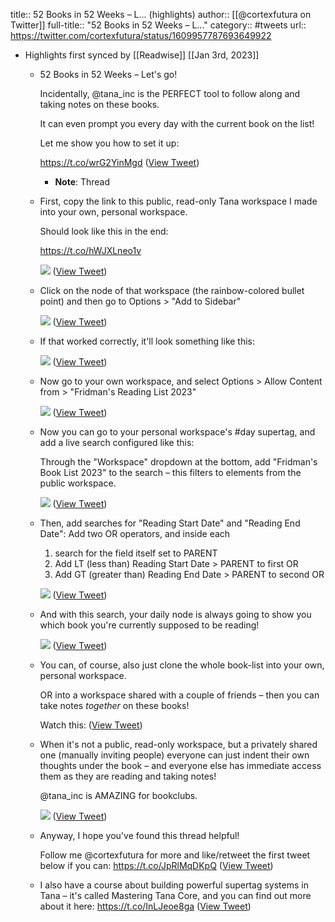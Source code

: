title:: 52 Books in 52 Weeks – L... (highlights)
author:: [[@cortexfutura on Twitter]]
full-title:: "52 Books in 52 Weeks – L..."
category:: #tweets
url:: https://twitter.com/cortexfutura/status/1609957787693649922

- Highlights first synced by [[Readwise]] [[Jan 3rd, 2023]]
	- 52 Books in 52 Weeks – Let's go!
	  
	  Incidentally, @tana_inc is the PERFECT tool to follow along and taking notes on these books.
	  
	  It can even prompt you every day with the current book on the list!
	  
	  Let me show you how to set it up:
	  
	  https://t.co/wrG2YinMgd ([View Tweet](https://twitter.com/cortexfutura/status/1609957787693649922))
		- **Note**: Thread
	- First, copy the link to this public, read-only Tana workspace I made into your own, personal workspace.
	  
	  Should look like this in the end:
	  
	  https://t.co/hWJXLneo1v 
	  
	  ![](https://pbs.twimg.com/media/Fle4FGIakAIIvh4.jpg) ([View Tweet](https://twitter.com/cortexfutura/status/1609957798749798400))
	- Click on the node of that workspace (the rainbow-colored bullet point) and then go to Options > "Add to Sidebar" 
	  
	  ![](https://pbs.twimg.com/media/Fle4F00aUAAuq_j.jpg) ([View Tweet](https://twitter.com/cortexfutura/status/1609957811483709440))
	- If that worked correctly, it'll look something like this: 
	  
	  ![](https://pbs.twimg.com/media/Fle4GlsaYAAvc0R.jpg) ([View Tweet](https://twitter.com/cortexfutura/status/1609957827770220546))
	- Now go to your own workspace, and select Options > Allow Content from > "Fridman's Reading List 2023" 
	  
	  ![](https://pbs.twimg.com/media/Fle4Hg2aMAESx7Y.jpg) ([View Tweet](https://twitter.com/cortexfutura/status/1609957840202108928))
	- Now you can go to your personal workspace's #day supertag, and add a live search configured like this:
	  
	  Through the "Workspace" dropdown at the bottom, add "Fridman's Book List 2023" to the search – this filters to elements from the public workspace. 
	  
	  ![](https://pbs.twimg.com/media/Fle4INjaYAA0V3B.jpg) ([View Tweet](https://twitter.com/cortexfutura/status/1609957852088762368))
	- Then, add searches for "Reading Start Date" and "Reading End Date":
	  Add two OR operators, and inside each
	  
	  1) search for the field itself set to PARENT
	  2) Add LT (less than) Reading Start Date > PARENT to first OR
	  3) Add GT (greater than) Reading End Date > PARENT to second OR 
	  
	  ![](https://pbs.twimg.com/media/Fle4I7gaMAAWf6M.jpg) ([View Tweet](https://twitter.com/cortexfutura/status/1609957864440999937))
	- And with this search, your daily node is always going to show you which book you're currently supposed to be reading! 
	  
	  ![](https://pbs.twimg.com/media/Fle4JqrakAAR5R8.jpg) ([View Tweet](https://twitter.com/cortexfutura/status/1609957877422383104))
	- You can, of course, also just clone the whole book-list into your own, personal workspace.
	  
	  OR into a workspace shared with a couple of friends – then you can take notes *together* on these books!
	  
	  Watch this: ([View Tweet](https://twitter.com/cortexfutura/status/1609957882199699456))
	- When it's not a public, read-only workspace, but a privately shared one (manually inviting people) everyone can just indent their own thoughts under the book – and everyone else has immediate access them as they are reading and taking notes!
	  
	  @tana_inc is AMAZING for bookclubs. 
	  
	  ![](https://pbs.twimg.com/media/Fle4KlIaAAYu8oH.jpg) ([View Tweet](https://twitter.com/cortexfutura/status/1609957890445692928))
	- Anyway, I hope you've found this thread helpful!
	  
	  Follow me @cortexfutura for more and like/retweet the first tweet below if you can: https://t.co/JpRlMqDKpQ ([View Tweet](https://twitter.com/cortexfutura/status/1609957894224764934))
	- I also have a course about building powerful supertag systems in Tana – it's called Mastering Tana Core, and you can find out more about it here:
	  https://t.co/InLJeoe8ga ([View Tweet](https://twitter.com/cortexfutura/status/1609957897395671040))